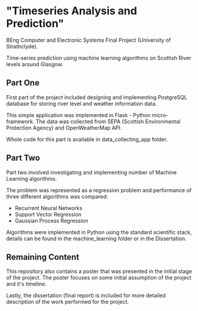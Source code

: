 # "Timeseries Analysis and Prediction"
BEng Computer and Electronic Systems Final Project (University of Strathclyde).

Time-series prediction using machine learning algorithms on Scottish River levels
around Glasgow.

## Part One
First part of the project included designing and implementing PostgreSQL database
for storing river level and weather information data.

This simple application was implemented in Flask - Python micro-framework.
The data was collected from SEPA (Scottish Environmental Protection Agency) and
OpenWeatherMap API.

Whole code for this part is available in data_collecting_app folder.

## Part Two
Part two involved investigating and implementing number of Machine Learning algorithms.

The problem was represented as a regression problem and performance of three
different algorithms was compared:

- Recurrent Neural Networks
- Support Vector Regression
- Gaussian Process Regression

Algorithms were implemented in Python using the standard scientific stack, details
can be found in the machine_learning folder or in the Dissertation.

## Remaining Content
This repository also contains a poster that was presented in the initial stage
of the project. The poster focuses on some initial assumption of the project and
it's timeline.

Lastly, the dissertation (final report) is included for more detailed description
of the work performed for the project.
